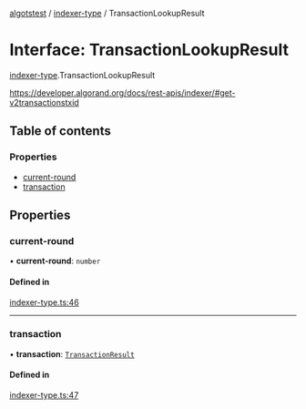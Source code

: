 [algotstest](../README.md) / [indexer-type](../modules/indexer_type.md) / TransactionLookupResult

# Interface: TransactionLookupResult

[indexer-type](../modules/indexer_type.md).TransactionLookupResult

https://developer.algorand.org/docs/rest-apis/indexer/#get-v2transactionstxid

## Table of contents

### Properties

- [current-round](indexer_type.TransactionLookupResult.md#current-round)
- [transaction](indexer_type.TransactionLookupResult.md#transaction)

## Properties

### current-round

• **current-round**: `number`

#### Defined in

[indexer-type.ts:46](https://github.com/algorandfoundation/algokit-utils-ts/blob/4edaa90/src/indexer-type.ts#L46)

___

### transaction

• **transaction**: [`TransactionResult`](indexer_type.TransactionResult.md)

#### Defined in

[indexer-type.ts:47](https://github.com/algorandfoundation/algokit-utils-ts/blob/4edaa90/src/indexer-type.ts#L47)

